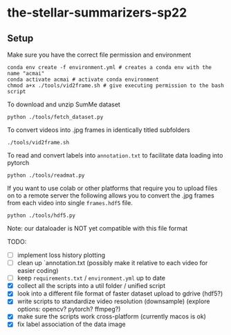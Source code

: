 # the-stellar-summarizers-sp22

## Setup

Make sure you have the correct file permission and environment

```shell
conda env create -f environment.yml # creates a conda env with the name "acmai"
conda activate acmai # activate conda environment
chmod a+x ./tools/vid2frame.sh # give executing permission to the bash script
```

To download and unzip SumMe dataset

```shell
python ./tools/fetch_dataset.py
```

To convert videos into .jpg frames in identically titled subfolders

```shell
./tools/vid2frame.sh
```

To read and convert labels into `annotation.txt` to facilitate data loading into pytorch

```shell
python ./tools/readmat.py
```

If you want to use colab or other platforms that require you to upload files on to a remote server the following allows you to convert the .jpg frames from each video into single `frames.hdf5` file.

```shell
python ./tools/hdf5.py
```

Note: our dataloader is NOT yet compatible with this file format

TODO:

- [ ] implement loss history plotting
- [ ] clean up `annotation.txt (possibly make it relative to each video for easier coding)
- [ ] keep `requirements.txt` / `environment.yml` up to date
- [x] collect all the scripts into a util folder / unified script
- [x] look into a different file format of faster dataset upload to gdrive (hdf5?)
- [x] write scripts to standardize video resolution (downsample) (explore options: opencv? pytorch? ffmpeg?) 
- [x] make sure the scripts work cross-platform (currently macos is ok)
- [x] fix label association of the data image
